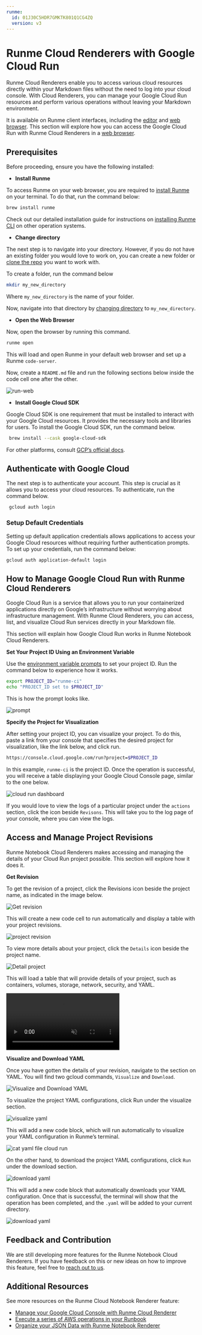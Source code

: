 ```yaml
---
runme:
  id: 01J30C5HDR7GMKTK801Q1CG4ZQ
  version: v3
---
```


# Runme Cloud Renderers with Google Cloud Run

Runme Cloud Renderers enable you to access various cloud resources directly within your Markdown files without the need to log into your cloud console. With Cloud Renderers, you can manage your Google Cloud Run resources and perform various operations without leaving your Markdown environment.

It is available on Runme client interfaces, including the [editor](../../installation/installrunme.md) and [web browser](../../installation/web.md). This section will explore how you can access the Google Cloud Run with Runme Cloud Renderers in a [web browser](../../installation/web.md).

## Prerequisites

Before proceeding, ensure you have the following installed:

- **Install Runme**

To access Runme on your web browser, you are required to [install Runme](../../installation/runmecli.md) on your terminal. To do that, run the command below:

```sh {"id":"01J30C5KDGY6TVVXPNHWKZPTYX"}
brew install runme
```

Check out our detailed installation guide for instructions on [installing Runme CLI](../../installation/runmecli.md) on other operation systems.

- **Change directory**

The next step is to navigate into your directory. However,  if you do not have an existing folder you would love to work on, you can create a new folder or [clone the repo](https://github.com/stateful/vscode-runme/blob/main/examples/gcp/cloudRun.md) you want to work with.

To create a folder, run the command below

```sh {"id":"01J30C7QTHM2G24NEC35E4S73H"}
mkdir my_new_directory
```

Where `my_new_directory` is the name of your folder.

Now, navigate into that directory by [changing directory](https://docs-runme-qner5rfvu-stateful.vercel.app/configuration/cell-level#cells-current-working-directory) to `my_new_directory`.

- **Open the Web Browser**

Now, open the browser by running this command.

```sh {"id":"01J30CA4QFZYDHMZ5HDGHN25GC"}
runme open
```

This will load and open Runme in your default web browser and set up a Runme `code-server`.

Now, create a `README.md` file and run the following sections below inside the code cell one after the other.

![run-web](../../../static/img/Integration/runme-web.png)

- **Install Google Cloud SDK**

Google Cloud SDK is one requirement that must be installed to interact with your Google Cloud resources. It provides the necessary tools and libraries for users. To install the Google Cloud SDK, run the command below.

```sh {"id":"01J30CCFHFS85QHXHTAWY4SX9R"}
 brew install --cask google-cloud-sdk
```

For other platforms, consult [GCP’s official docs](https://cloud.google.com/sdk/docs/install).

## Authenticate with Google Cloud

The next step is to authenticate your account. This step is crucial as it allows you to access your cloud resources. To authenticate, run the command below.

```sh {"id":"01J30CDKZXE7WTCFRWQWVD0HFT"}
 gcloud auth login
```

### Setup Default Credentials

Setting up default application credentials allows applications to access your Google Cloud resources without requiring further authentication prompts. To set up your credentials, run the command below:

```sh {"id":"01J30CEYAFZ3SYETTDZ0Q91GTN"}
gcloud auth application-default login
```

## How to Manage Google Cloud Run with Runme Cloud Renderers

Google Cloud Run is a service that allows you to run your containerized applications directly on Google’s infrastructure without worrying about infrastructure management. With Runme Cloud Renderers, you can access, list, and visualize Cloud Run services directly in your Markdown file.

This section will explain how Google Cloud Run works in Runme Notebook Cloud Renderers.

**Set Your Project ID Using an Environment Variable**

Use the [environment variable prompts](../../getting-started/features#environment-variable-prompts) to set your project ID. Run the command below to experience how it works.

```sh {"id":"01J30CGS5MMDB865SCNVZNDJGH"}
export PROJECT_ID="runme-ci"
echo "PROJECT_ID set to $PROJECT_ID"
```

This is how the prompt looks like.

![prompt](../../../static/img/Integration/runme-set-var.png)

**Specify the Project for Visualization**

After setting your project ID, you can visualize your project. To do this, paste a link from your console that specifies the desired project for visualization, like the link below, and click run.

```sh {"id":"01J30CJ5PP340ZDBW66H4V50KE"}
https://console.cloud.google.com/run?project=$PROJECT_ID
```

In this example, `runme-ci` is the project ID.
Once the operation is successful, you will receive a table displaying your Google Cloud Console page, similar to the one below.

![cloud run dashboard](../../../static/img/Integration/runme-web-console.png)

If you would love to view the logs of a particular project under the `actions` section, click the icon beside `Revisons`. This will take you to the log page of your console, where you can view the logs.

## Access and Manage Project Revisions

Runme Notebook Cloud Renderers makes accessing and managing the details of your Cloud Run project possible. This section will explore how it does it.

**Get Revision**

To get the revision of a project, click the Revisions icon beside the project name, as indicated in the image below.

![Get revision](../../../static/img/Integration/runme-web-revisions.png)

This will create a new code cell to run automatically and display a table with your project revisions.

![project revision](../../../static/img/Integration/runme-web-cloud-run.png)

To view more details about your project, click the `Details` icon beside the project name.

![Detail project](../../../static/img/Integration/runme-web-cloudrun-details.png)

This will load a table that will provide details of your project, such as containers, volumes, storage, network, security, and YAML.

<video autoPlay loop muted playsInline controls>
  <source src="/videos/runme-revision-cloudrun.mp4" type="video/mp4" />
  <source src="/videos/runme-revision-cloudrun.webm" type="video/webm" />
</video>

**Visualize and Download YAML**

Once you have gotten the details of your revision, navigate to the section on YAML.
You will find two gcloud commands, `Visualize` and `Download`.

![Visualize and Download YAML](../../../static/img/Integration/runme-web-cloud-run-yaml.png)

To visualize the project YAML configurations, click Run under the visualize section.

![visualize yaml](../../../static/img/Integration/runme-web-cloud-run-visualize.png)

This will add a new code block, which will run automatically to visualize your YAML configuration in Runme’s terminal.

![cat yaml file cloud run](../../../static/img/Integration/runme-web-cloud-run-visualize-terminal.png)

On the other hand, to download the project YAML configurations, click `Run` under the download section.

![download yaml](../../../static/img/Integration/runme-web-download-yaml.png)

This will add a new code block that automatically downloads your YAML configuration. Once that is successful, the terminal will show that the operation has been completed, and the `.yaml` will be added to your current directory.

![download yaml](../../../static/img/Integration/runme-web-cloud-run-download-yaml.png)

## Feedback and Contribution

We are still developing more features for the Runme Notebook Cloud Renderers. If you have feedback on this or new ideas on how to improve this feature, feel free to [reach out to us](https://github.com/stateful/runme?tab=readme-ov-file#feedback).

## Additional Resources

See more resources on the Runme Cloud Notebook Renderer feature:

- [Manage your Google Cloud Console with Runme Cloud Renderer](../cloud-render/gcp.md)
- [Execute a series of AWS operations in your Runbook](../cloud-render/aws.md)
- [Organize your JSON Data with Runme Notebook Renderer](../data-rendering.md)

